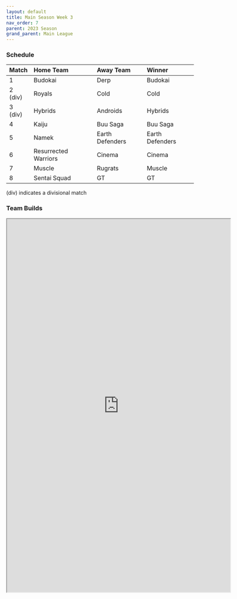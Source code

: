 ```yaml
---
layout: default
title: Main Season Week 3
nav_order: 7
parent: 2023 Season
grand_parent: Main League
---
```

### Schedule

| Match   | Home Team            | Away Team       | Winner          |
|:--------|:---------------------|:----------------|:----------------|
| 1       | Budokai              | Derp            | Budokai         |
| 2 (div) | Royals               | Cold            | Cold            |
| 3 (div) | Hybrids              | Androids        | Hybrids         |
| 4       | Kaiju                | Buu Saga        | Buu Saga        |
| 5       | Namek                | Earth Defenders | Earth Defenders |
| 6       | Resurrected Warriors | Cinema          | Cinema          |
| 7       | Muscle               | Rugrats         | Muscle          |
| 8       | Sentai Squad         | GT              | GT              |

(div) indicates a divisional match

### Team Builds 

<iframe width=600 height=1000 scrolling="yes" src="https://docs.google.com/document/d/e/2PACX-1vQMtMa3htI6D40Ponxa_cmBC0BubRrZcLKjPfwbVKHci7Pt6WeSioZPPWv9LXDg9qRYqcWxs9Bl-Alx/pub?embedded=true"></iframe>